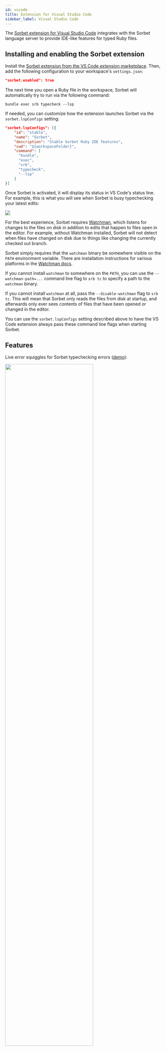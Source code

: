 ```yaml
---
id: vscode
title: Extension for Visual Studio Code
sidebar_label: Visual Studio Code
---
```


The
[Sorbet extension for Visual Studio Code](https://marketplace.visualstudio.com/items?itemName=sorbet.sorbet-vscode-extension)
integrates with the Sorbet language server to provide IDE-like features for
typed Ruby files.

## Installing and enabling the Sorbet extension

Install the
[Sorbet extension from the VS Code extension marketplace](https://marketplace.visualstudio.com/items?itemName=sorbet.sorbet-vscode-extension).
Then, add the following configuration to your workspace's `settings.json`:

```JSON
"sorbet.enabled": true
```

The next time you open a Ruby file in the workspace, Sorbet will automatically
try to run via the following command:

```
bundle exec srb typecheck --lsp
```

If needed, you can customize how the extension launches Sorbet via the
`sorbet.lspConfigs` setting:

```json
"sorbet.lspConfigs": [{
    "id": "stable",
    "name": "Sorbet",
    "description": "Stable Sorbet Ruby IDE features",
    "cwd": "${workspaceFolder}",
    "command": [
      "bundle",
      "exec",
      "srb",
      "typecheck",
      "--lsp"
    ]
}]
```

Once Sorbet is activated, it will display its status in VS Code's status line.
For example, this is what you will see when Sorbet is busy typechecking your
latest edits:

![](/img/lsp/typechecking.gif)

For the best experience, Sorbet requires
[Watchman](https://facebook.github.io/watchman/), which listens for changes to
the files on disk in addition to edits that happen to files open in the editor.
For example, without Watchman installed, Sorbet will not detect when files have
changed on disk due to things like changing the currently checked out branch.

Sorbet simply requires that the `watchman` binary be somewhere visible on the
`PATH` environment variable. There are installation instructions for various
platforms in the
[Watchman docs](https://facebook.github.io/watchman/docs/install.html).

If you cannot install `watchman` to somewhere on the `PATH`, you can use the
`--watchman-path=...` command line flag to `srb tc` to specify a path to the
`watchman` binary.

If you cannot install `watchman` at all, pass the `--disable-watchman` flag to
`srb tc`. This will mean that Sorbet only reads the files from disk at startup,
and afterwards only ever sees contents of files that have been opened or changed
in the editor.

You can use the `sorbet.lspConfigs` setting described above to have the VS Code
extension always pass these command line flags when starting Sorbet.

## Features

Live error squiggles for Sorbet typechecking errors
([demo](https://sorbet.run/#%23%20typed%3A%20true%0Aextend%20T%3A%3ASig%0A%0Asig%20%7Bparams%28a%3A%20String%29.void%7D%0Adef%20foo%28a%29%3B%20end%0A%0Afoo%2810%29)):

<img src="/img/lsp/errorsquiggle.png" width="75%"/>

Type information and documentation on hover
([demo](https://sorbet.run/#%23%20typed%3A%20true%0Aextend%20T%3A%3ASig%0A%0A%23%20Documentation%20strings%20can%20use%20_markdown_%0A%23%20*%20That%20includes%20*lists*!%0A%23%0A%23%20Tables%20also%20work%3A%0A%23%0A%23%20%7C%20Column%201%20%7C%20Column%202%20%7C%0A%23%20%7C%20-----%20%7C%20-----%20%7C%0A%23%20%7C%20True%20%20%20%7C%20*False*%20%20%20%7C%0Asig%20%7Breturns%28String%29%7D%0Adef%20my_function%0A%20%20%20%20%22%22%0Aend%0A%0A%0A%0A%0A%0A%0A%0A%0Amy_function%0A%23%20%5E%20hover%20here!)):

<img src="/img/lsp/hover.png" width="50%"/>

Go to definition / type definition
([demo](https://sorbet.run/#%23%20typed%3A%20true%0A%0A%23%20Both%20lead%20here!%0Aclass%20MyClass%0A%20%20extend%20T%3A%3ASig%0A%0A%20%20def%20foo%3B%20end%0Aend%0A%0Amy_class_instance%20%3D%20MyClass.new%0A%23%20%5E%5E%5E%5E%5E%5E%5E%5E%5E%5E%5E%5E%5E%5E%5E%20go%20to%20type%20definition%0A%23%20%20%20%20%20%20%20%20%20%20%20%20%20%20%20%20%20%20%20%5E%5E%5E%5E%5E%5E%5E%20go%20to%20definition%0A)):

<video autoplay muted loop width="35%" style="display:block;margin-left:auto;margin-right:auto;">
    <source src="/img/lsp/go_to_def.mp4" type="video/mp4">

    Sorry, your browser doesn't support embedded videos.

</video>

Find all references
([demo](https://sorbet.run/#%23%20typed%3A%20true%0A%0Aclass%20Parent%0A%20%20def%20foo%3B%20end%0Aend%0A%0Aclass%20NotParent%0A%20%20def%20foo%3B%20end%0Aend%0A%0Aclass%20Child1%20%3C%20Parent%3B%20end%0Aclass%20Child2%20%3C%20Parent%3B%20end%0A%0AParent.new.foo%0A%23%20%20%20%20%20%20%20%20%20%20%5E%5E%5E%20right%20click%20and%20%22Find%20All%20References%22%20here)):

<img src="/img/lsp/references.png" width="75%"/>

Autocomplete, including sig suggestion
([demo](https://sorbet.run/#%23%20typed%3A%20true%0Aextend%20T%3A%3ASig%0A%0A%23%20V%20type%20'g'%20here%20and%20accept%20the%20'sig'%20autocomplete%20with%20tab%0Asi%0Adef%20foo%28a%2C%20b%29%0A%20%20%22%23%7Ba%7D%20%23%7Bb%7D%22%0Aend%0A)):

<video autoplay muted loop width="70%" style="display:block;margin-left:auto;margin-right:auto;">
    <source src="/img/lsp/autocomplete_sig.mp4" type="video/mp4">

    Sorry, your browser doesn't support embedded videos.

</video>

Rename constants and methods
([demo](https://sorbet.run/#%23%20typed%3A%20true%0Aextend%20T%3A%3ASig%0A%0Aclass%20Parent%0A%20%20%23%20%20%20%5E%20Rename%20me!%0A%20%20def%20foo%3B%20end%0A%20%20%23%20%20%20%5E%20Rename%20me!%0Aend%0A%0Aclass%20Klass%20%3C%20Parent%0A%20%20def%20foo%3B%20end%0Aend%0A%0AKlass.new.foo%0AParent.new.foo%0A)):

<video autoplay muted loop width="30%" style="display:block;margin-left:auto;margin-right:auto;">
    <source src="/img/lsp/rename.mp4" type="video/mp4">

    Sorry, your browser doesn't support embedded videos.

</video>

Quick fixes (autocorrects) on errors
([demo](https://sorbet.run/#%23%20typed%3A%20true%0A%0Aclass%20Breakfast%3B%20end%0A%0ABreekfast.new%0A%23%20%5E%5E%5E%5E%5E%5E%20put%20cursor%20here%20and%20hit%20cmd%20%2B%20.%20%28Mac%29%20or%20ctrl%20%2B%20.%0A)):

<img src="/img/lsp/quickfix.png" width="40%"/>

Workspace symbol search:

<img src="/img/lsp/symbolsearch.png" width="75%"/>

Custom extension: Copy Symbol to Clipboard

<video autoplay loop muted playsinline width="597">
  <source src="/img/copy-symbol.mp4" type="video/mp4">
</video>

(If you are not using the Sorbet VS Code, you can reimplement this feature in
your preferred LSP client using the [`sorbet/showSymbol` LSP request].)

[`sorbet/showsymbol` lsp request]:
  https://github.com/sorbet/sorbet/blob/ec02be89e3d1895ea51bc72464538073d27b812c/vscode_extension/src/LanguageClient.ts#L154-L179

## Switching between configurations

The Sorbet extension supports switching between multiple configurations to make
it easy to try out experimental features. By default, it ships with three
configurations: stable, beta, and experimental. Workspaces can specify
alternative configurations via the `sorbet.lspConfigs` setting.

Users can select between these configurations on-the-fly by clicking on "Sorbet"
in VS Code's status line and selecting "Configure Sorbet". Sorbet will then
restart in the chosen configuration. Sorbet will also remember this
configuration choice for the user's future sessions in the workspace.

## Disabling the Sorbet extension

There are multiple ways to disable the Sorbet extension depending on your goals.

- You can click on Sorbet in VS Code's status line and click on _Disable
  Sorbet_, which will immediately stop Sorbet in that workspace. You will need
  to click on _Enable Sorbet_ to reenable Sorbet in that workspace. This is a
  handy way to temporarily disable Sorbet if it is causing problems.
- Workspaces can set the `sorbet.enabled` setting to `false`, which prevents
  Sorbet from running in the workspace.

## Troubleshooting and FAQ

### Startup

#### Error: "Sorbet's language server requires a single input directory. However, 0 are configured"

This error can happen if you have not initialized Sorbet in your project. Please
[follow the instructions](adopting#step-2-initialize-sorbet-in-our-project) to
initialize Sorbet.

If initializing Sorbet in your project is not desirable or possible, an
alternative fix is to override the default extension configuration in the
project's `.vscode/settings.json` file and provide the project directory as
`"."`:

```json
"sorbet.lspConfigs": [{
    "id": "stable",
    "name": "Sorbet",
    "description": "Stable Sorbet Ruby IDE features",
    "cwd": "${workspaceFolder}",
    "command": [
      "bundle",
      "exec",
      "srb",
      "typecheck",
      "--lsp",
      "."
    ]
}]
```

#### I'm not seeing "Sorbet: Disabled" or "Sorbet: Idle" in the status bar of my VSCode window

That means the extension isn't active. Here are some steps to try:

- Did you open a Ruby file? The Sorbet extension isn't activated until you open
  at least one Ruby file in your editor.
- Make sure your VS Code window is wide enough to display the entire contents of
  the status bar.
- Ensure that you are not using VS Code's
  [Multi-root Workspaces](https://code.visualstudio.com/docs/editor/multi-root-workspaces)
  feature, which this extension does not support.

#### Sorbet keeps restarting.

Click on _Sorbet_ in the status bar, and then click on _View Output_. A log
should pop up, and will typically contain some error messages that are causing
the restart.

If you see an error that looks like this:

```
[Error - 9:36:32 AM] Connection to server got closed. Server will not be restarted.
Running Sorbet LSP with:
    bundle exec srb typecheck --lsp
Could not locate Gemfile or .bundle/ directory
```

...then you probably need to run `bundle install` to install Sorbet.

### Diagnostics / error squiggles

#### Sorbet is reporting diagnostics (error squiggles) that don't make sense.

If the errors are persistent, and you can reproduce your problem in the sandbox
at https://sorbet.run/, then you've found an issue with Sorbet in general, not
necessarily the VSCode Sorbet extension. Please file a bug tagged with "IDE" on
the [issue tracker](https://github.com/sorbet/sorbet/issues).

If the errors are not persistent:

- First, is Sorbet still typechecking? If it is, wait for the status bar to
  display "Sorbet: Idle." before judging the diagnostics.
- If the diagnostics remain nonsensical when Sorbet is Idle, try restarting
  Sorbet (click on Sorbet in the status bar, and click on Restart Sorbet).
- If the diagnostics become fixed, then you might have discovered a bug in
  Sorbet.

If you arrive at a set of edits that mess up the diagnostics, please file a bug
on the [issue tracker](https://github.com/sorbet/sorbet/issues).

### Hover

#### When I hover on something, VS Code shows "Loading..."

Is Sorbet still typechecking or initializing? If so, this is expected behavior;
Sorbet cannot show you type information until it finishes catching up with your
edits. "Loading..." should get replaced with hover information once the status
bar displays "Sorbet: Typechecking in background" or "Sorbet: Idle".

#### Hover doesn't work / hover isn't showing information for my file

Is the file untyped (`# typed: false` or `ignore`)? Hover only works in typed
files. You will need to make your file `# typed: true`.

Does the file have a syntax error? If so, you need to resolve it before hover
will work again.

If the file is typed, Sorbet is "Idle", and hover isn't working, try to
reproduce the problem on https://sorbet.run and file a bug on the
[issue tracker](https://github.com/sorbet/sorbet/issues).

#### Hover is showing incorrect type information for something.

Does your file have a syntax error? If so, resolve it before proceeding.

If the problem persists with your syntax errors fixed, you may have found a bug
in Sorbet! Check to see if it's in the GitHub issue tracker. If you don't see
anything relevant there, try to golf the problem down to something small on
https://sorbet.run and file a bug on the
[issue tracker](https://github.com/sorbet/sorbet/issues).

#### Hover is not showing documentation that I've written / is showing incorrect documentation.

Internally, Hover uses the "Go to Definition" logic to locate documentation. If
"Go to Definition" takes you to the wrong location, then Sorbet doesn't have the
type information it needs to locate your documentation.

Did you include an empty line between your documentation and the thing you are
defining? We expect documentation to immediately precede the definition (or its
sig).

```ruby
# valid documentation location
def foo; end

# valid documentation location
sig {void}
def foo; end

sig {void}
# valid documentation location
def foo; end

# invalid documentation location

def foo; end
```

Is this an instance or class variable? The variable
[_must_ be defined with `T.let`](/docs/type-annotations#declaring-class-and-instance-variables),
and the documentation must precede the `T.let`. Otherwise, Sorbet doesn’t see
that variable as having ever been defined.

Otherwise, try to reproduce the issue on https://sorbet.run/ and file a bug on
the [issue tracker](https://github.com/sorbet/sorbet/issues).

### Go to Definition/Go to Type Definition/Find all References

#### Go to Definition/Go to Type Definition/Find all References is not working / Find all References is missing some expected results.

First, make sure that Sorbet is running. You should see "Sorbet: Idle" in VS
Code's status bar.

It's possible that the feature is working as intended. Go to Definition and Find
all References are not available in all circumstances. A ‘Yes’ entry in the
following table indicates two distinct things:

- A _language construct_ where these features work. For example, you can right
  click a class reference and go to its definition or find its references in
  typed and untyped files.
- An item that will be included in the results of these features. For example,
  the result of Find all References on a method includes method calls in typed
  files, but not method calls in untyped files.

|                                               | `# typed: true` or above | `# typed: false`  |
| --------------------------------------------- | ------------------------ | ----------------- |
| Class/module/constant definition or reference | Yes                      | Yes               |
| ivar (@foo)                                   | Yes, if defined\*        | Yes, if defined\* |
| cvar (@@foo)                                  | Yes, if defined\*        | Yes, if defined\* |
| Method definition                             | Yes                      | Results only\*\*  |
| Method call                                   | Yes                      | No                |
| Local variable                                | Yes                      | No                |

\* Indicates that the variable
[_must_ be defined with `T.let`](/docs/type-annotations#declaring-class-and-instance-variables).
Otherwise, Sorbet doesn’t see that variable as having ever been defined.

\*\* You cannot use either feature from this language construct, but this item
will be included in Go to Definition/Find all References results from typed
files.

We have these restrictions in place to avoid weird/nonsensical behavior caused
by untyped files, which may have partial and potentially incorrect type
information. We heartily encourage you to type files to gain access to these
features.

Note that some items marked "Yes" in the table may not work with these features
if Sorbet does not have the necessary type information. In particular, method
calls on an object `foo` where `foo` is untyped will not be included in Find all
References and will not work with Go to Definition because Sorbet is unable to
resolve which method is being called at that location. Using `# typed: strict`
should suss out most of these untyped locations on a per-file basis.

#### Find all References is slow.

The speed of Find all References depends on how many files contain an identifier
with the same name, as we use that information as a first-pass filter over the
source files before refining to actual references. For example, searching for
references to a class's `initialize` will involve a scan over most files in a
project even if the specific `initialize` you are looking for is only used in
one file.

Find all References also waits for "Typechecking in background..." to complete
so that it does not contend with typechecking for CPU time.

#### Go to Definition/Go to Type Definition brought me to what I believe is the wrong location.

Ensure that you see "Sorbet: Idle" and not "Sorbet: Disabled" at the bottom of
VS Code. If Sorbet is enabled and it is returning a weird/unexpected definition
site, please try to reproduce the issue on https://sorbet.run/ and file a bug on
the [issue tracker](https://github.com/sorbet/sorbet/issues).

#### Go to Definition/Go to Type Definition/Find all References brought me to a file that I cannot edit.

These features may return results in type definitions for core Ruby libraries,
which are baked directly into the Sorbet executable and are not present on the
file system.

In order to display these files in your editor and to support navigating through
them, we've configured the Sorbet extension to display them in this read-only
view. Note that certain extension features, like hover and Go to Definition,
will not function in some of these special files.

### Completion

#### I don't see any completion results.

- Are you in a `typed: false` file? No completion results are expected.
- Is the place where you're trying to see results unreachable? For example,
  after a return statement, or in an else condition that can't happen? Sorbet
  can't provide completion results here.
- Can you see completion results for other things? Sorbet only supports
  completing local variables, methods, keywords, suggested sigs, classes,
  modules, and constants right now. Notably, it doesn't support completing the
  names of instance variables.

#### I don't see any completion results right after I type A:: or x.

You'll have to type at least one character after the dot (like x.f) or after the
colon (like A::B) before completion results show up.

We tried to get this working before the initial ship, but it ended up being a
more complicated change than we expected. We have a couple ideas how to support
this, so expect this to be supported in the future.

#### The completion results look wrong.

Completion results can come from many different extensions, not just Sorbet. You
can try to figure out what extension returned the results by looking at the icon
that VS Code shows in the completion list:

![](/img/lsp/vscode-completion-list.png)

Results from Sorbet will only ever have 1 of 6 icons (currently): `method`,
`variable`, `field`, `class`, `interface`, `module`, `enum`, `keyword`, and
`snippet`.

**Notably**, the abc icon (`word`) means the results came either from VS Code’s
`editor.wordBasedSuggestions` setting or some other generic autocomplete
extension.

Also, `snippet` results can come from other extensions. Snippet results that
come from Sorbet will always say `(sorbet)` somewhere in the snippet
description. Sorbet does not have control over any snippet results that don't
say `(sorbet)` in them; if they look wrong, the only suggestion is to turn them
off.

#### Can I have Sorbet only suggest method names, not the entire snippet, with types?

Sorbet inserts a suggested snippet into the document when accepting a completion
result.

- Snippet results will have highlighted sections inside them.
- These represent "holes" (tabstops) that you'll need to fill in—the aim is that
  every tabstop is for a required argument (i.e., optional / default arguments
  won't be present).
- As the default text for each of these holes, Sorbet uses the type of the
  corresponding argument.
- Press `TAB` to cycle through the holes (tabstops), or press `ESC` to deselect
  all the tabstops.

It is not possible to opt-out of these completion snippets. If you find that
this is annoying, please let us know.

## Reporting metrics

> Sorbet does not require metrics gathering for full functionality. If you are
> seeing a log line like "Sorbet metrics gathering disabled," Sorbet is working
> as intended.

It is possible to ask the Sorbet VS Code extension to collect and report usage
metrics. This is predominantly useful if you maintain a large Ruby codebase that
uses Sorbet, and want to gather metrics on things like daily users and editor
responsiveness.

To start gathering metrics, implement a
[custom VS Code command](https://code.visualstudio.com/api/extension-guides/command#creating-new-commands)
using the name `sorbet.metrics.getExportedApi`.

The implementation of this command should simply return an object like this:

```js
{
  metricsEmitter: ...
}
```

The `metricsEmitter` value should conform to the [`MetricsEmitter` interface]
declared in the Sorbet VS Code extension source code. Most likely, you will want
to implement this interface by importing a StatsD client, connecting to an
internal metrics reporting host, and forwarding requests from the
`MetricEmitter` interface function calls to the StatsD client of your choice.

[`metricsemitter` interface]:
  https://github.com/sorbet/sorbet/blob/2b850340e9bccd689d6a976cddbbfecf533933ae/vscode_extension/src/veneur.ts#L11
